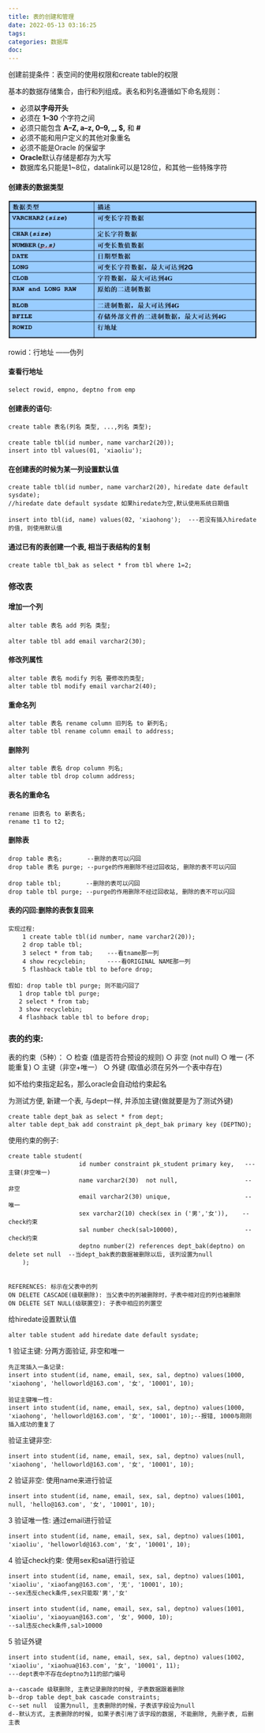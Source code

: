 ```yaml
---
title: 表的创建和管理
date: 2022-05-13 03:16:25
tags:
categories: 数据库
doc:
---
```


创建前提条件：表空间的使用权限和create table的权限

基本的数据存储集合，由行和列组成。表名和列名遵循如下命名规则：

- 必须**以字母开头**
- 必须在 **1–30** 个字符之间
- 必须只能包含 **A–Z, a–z, 0–9, _, $,** 和 **#**
- 必须不能和用户定义的其他对象重名
- 必须不能是Oracle 的保留字
- **Oracle**默认存储是都存为大写
- 数据库名只能是1~8位，datalink可以是128位，和其他一些特殊字符

#### 创建表的数据类型

![img](/images/javawz/wps37AF.tmp.jpg)

rowid：行地址 ——伪列

#### 查看行地址

```
select rowid, empno, deptno from emp
```



#### 创建表的语句:

```
create table 表名(列名 类型, ...,列名 类型);

create table tbl(id number, name varchar2(20));
insert into tbl values(01, 'xiaoliu');
```



#### 在创建表的时候为某一列设置默认值

```
create table tbl(id number, name varchar2(20), hiredate date default sysdate);
//hiredate date default sysdate 如果hiredate为空,默认使用系统日期值

insert into tbl(id, name) values(02, 'xiaohong');  ---若没有插入hiredate的值, 则使用默认值
```



#### 通过已有的表创建一个表, 相当于表结构的复制

```
create table tbl_bak as select * from tbl where 1=2;
```





### 修改表

#### 增加一个列

```
alter table 表名 add 列名 类型;

alter table tbl add email varchar2(30);
```





#### 修改列属性

```
alter table 表名 modify 列名 要修改的类型;
alter table tbl modify email varchar2(40);
```



#### 重命名列

```
alter table 表名 rename column 旧列名 to 新列名;
alter table tbl rename column email to address;
```



#### 删除列

```
alter table 表名 drop column 列名;
alter table tbl drop column address;
```



#### 表名的重命名

```
rename 旧表名 to 新表名;
rename t1 to t2;
```



#### 删除表

```
drop table 表名;       --删除的表可以闪回
drop table 表名 purge; --purge的作用删除不经过回收站, 删除的表不可以闪回
		
drop table tbl;       --删除的表可以闪回
drop table tbl purge; --purge的作用删除不经过回收站, 删除的表不可以闪回		
```



#### 表的闪回:删除的表恢复回来

```
实现过程: 
	1 create table tbl(id number, name varchar2(20));
	2 drop table tbl;
	3 select * from tab;    ---看tname那一列
	4 show recyclebin;      ----看ORIGINAL NAME那一列
	5 flashback table tbl to before drop;
	
假如: drop table tbl purge; 则不能闪回了
   1 drop table tbl purge;
   2 select * from tab;
   3 show recyclebin;
   4 flashback table tbl to before drop;
```





### 表的约束:

表的约束（5种）：
		○ 检查 (值是否符合预设的规则)
		○ 非空 (not null)
		○ 唯一 (不能重复)
		○ 主键（非空+唯一）
		○ 外键 (取值必须在另外一个表中存在)



如不给约束指定起名，那么oracle会自动给约束起名



为测试方便, 新建一个表, 与dept一样, 并添加主键(做就要是为了测试外键)

```
create table dept_bak as select * from dept;
alter table dept_bak add constraint pk_dept_bak primary key (DEPTNO);
```



使用约束的例子:

```
create table student(
					id number constraint pk_student primary key,   ---主键(非空唯一)
					name varchar2(30)  not null,                   --非空
					email varchar2(30) unique,                     --唯一
					sex varchar2(10) check(sex in ('男','女')),    --check约束
					sal number check(sal>10000),                   --check约束
					deptno number(2) references dept_bak(deptno) on delete set null  --当dept_bak表的数据被删除以后, 该列设置为null
	);
	
	
REFERENCES: 标示在父表中的列
ON DELETE CASCADE(级联删除): 当父表中的列被删除时，子表中相对应的列也被删除
ON DELETE SET NULL(级联置空): 子表中相应的列置空
```

给hiredate设置默认值

```
alter table student add hiredate date default sysdate;
```

1 验证主键: 分两方面验证, 非空和唯一

```
先正常插入一条记录: 
insert into student(id, name, email, sex, sal, deptno) values(1000, 'xiaohong', 'helloworld@163.com', '女', '10001', 10);

验证主键唯一性: 
insert into student(id, name, email, sex, sal, deptno) values(1000, 'xiaohong', 'helloworld@163.com', '女', '10001', 10);--报错, 1000与刚刚插入成功的重复了
```



验证主键非空:

```
insert into student(id, name, email, sex, sal, deptno) values(null, 'xiaohong', 'helloworld@163.com', '女', '10001', 10);
```



 2 验证非空: 使用name来进行验证

```
insert into student(id, name, email, sex, sal, deptno) values(1001, null, 'hello@163.com', '女', '10001', 10);
```



 3 验证唯一性: 通过email进行验证  

```
insert into student(id, name, email, sex, sal, deptno) values(1001, 'xiaoliu', 'helloworld@163.com', '女', '10001', 10);   
```



4 验证check约束: 使用sex和sal进行验证

```
insert into student(id, name, email, sex, sal, deptno) values(1001, 'xiaoliu', 'xiaofang@163.com', '无', '10001', 10);   
--sex违反check条件,sex只能取'男','女'

insert into student(id, name, email, sex, sal, deptno) values(1001, 'xiaoliu', 'xiaoyuan@163.com', '女', 9000, 10);    
--sal违反check条件,sal>10000          
```



5 验证外键

```
insert into student(id, name, email, sex, sal, deptno) values(1002, 'xiaoliu', 'xiaohua@163.com', '女', '10001', 11);   
---dept表中不存在deptno为11的部门编号
```

```
a--cascade 级联删除, 主表记录删除的时候, 子表数据跟着删除
b--drop table dept_bak cascade constraints;
c--set null  设置为null, 主表删除的时候，子表该字段设为null
d--默认方式, 主表删除的时候, 如果子表引用了该字段的数据, 不能删除, 先删子表, 后删主表
```

